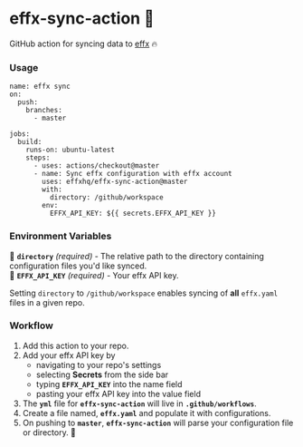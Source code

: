# effx-sync-action 🔄

GitHub action for syncing data to [effx](https://www.effx.com) 🔥

### Usage

```
name: effx sync
on:
  push:
    branches:
      - master

jobs:
  build:
    runs-on: ubuntu-latest
    steps:
      - uses: actions/checkout@master
      - name: Sync effx configuration with effx account
        uses: effxhq/effx-sync-action@master
        with:
          directory: /github/workspace
        env:
          EFFX_API_KEY: ${{ secrets.EFFX_API_KEY }}
```

### Environment Variables

📁 **`directory`** _(required)_ - The relative path to the directory containing configuration files you'd like synced.\
🔑 **`EFFX_API_KEY`** _(required)_ - Your effx API key.

Setting `directory` to `/github/workspace` enables syncing of **all** `effx.yaml` files in a given repo.

### Workflow

1. Add this action to your repo.
2. Add your effx API key by
   - navigating to your repo's settings
   - selecting **Secrets** from the side bar
   - typing **`EFFX_API_KEY`** into the name field
   - pasting your effx API key into the value field
3. The **`yml`** file for **`effx-sync-action`** will live in **`.github/workflows`**.
4. Create a file named, **`effx.yaml`** and populate it with configurations.
5. On pushing to **`master`**, **`effx-sync-action`** will parse your configuration file or directory. 🥳
